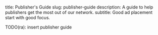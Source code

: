 title: Publisher's Guide
slug: publisher-guide
description: A guide to help publishers get the most out of our network.
subtitle: Good ad placement start with good focus.

TODO(ra): insert publisher guide
